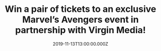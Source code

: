 ---
campaign-uuid: "c-501099af-8dc7-4e10-8a25-f0a155f89669"
type: "Preview"
category: "Event"
date: "2019-11-13T13:00:00.000Z"
end-date: "2019-11-18T17:00:00.000Z"
disable-form: false
is_promoted: true
has_entry_page: true
title: "Win a pair of tickets to an exclusive Marvel’s Avengers event in partnership\
  \ with Virgin Media!"
competition-description: "<p>Virgin Media has teamed up with Square Enix to bring\
  \ you a UK exclusive play of Marvel’s Avengers before it’s official release and\
  \ we’ve got a pair of tickets to give away. You’ll be given a hero’s welcome as\
  \ you play the superheroes you love, months ahead of the game’s official UK release\
  \ in May next year.</p>\n<p>The exclusive Marvel’s Avengers gameplay event will\
  \ include 30 minutes of gameplay, using the best gear for an optimal gaming experience.\
  \ There’ll also be Avengers costume displays, a Marvel’s Avengers Artwork Gallery,\
  \ great giveaways and experiential photo opportunities.</p>\n<p>Click below for\
  \ a chance to win now!</p>\n"
hero-header: "Win a pair of tickets to an exclusive Marvel’s Avengers event in partnership\
  \ with Virgin Media!"
terms-confirmation: "Marvel-event-November 21st Event Ticketing Terms and Conditions.pdf"
banner-img: "https://assets.expresslyapp.com/asset-a0650456-1bd6-4a5d-a6aa-b85c1609bfb0.jpg"
logo-left-href: "aaa.nme.com"
logo-left-image: "https://assets.expresslyapp.com/asset-3aa2ba98-b7ae-41cd-a44d-aedba4bdbfed.jpg"
logo-left-title: "NME AAA"
bg-image-hero: "https://assets.expresslyapp.com/asset-7704849e-15fb-436c-be1c-c52084549877.jpg"
bg-image-first: "https://assets.expresslyapp.com/asset-66a5d3b9-58d1-441d-8b6d-8ca497429829.jpg"
bg-image-second: "https://assets.expresslyapp.com/asset-92ed6cd9-b211-4b96-8a40-0e97b3856436.jpg"
section1-content: "<p>Virgin Media has teamed up with Square Enix to bring you a UK\
  \ exclusive play of Marvel’s Avengers before it’s official release and we’ve got\
  \ a pair of tickets to give away.You’ll be given a hero’s welcome as you play the\
  \ superheroes you love, months ahead of the game’s official UK release in May next\
  \ year.</p>\n<p>The exclusive Marvel’s Avengers gameplay event will include 30 minutes\
  \ of gameplay, using the best gear for an optimal gaming experience. There’ll also\
  \ be Avengers costume displays, a Marvel’s Avengers Artwork Gallery, great giveaways\
  \ and experiential photo opportunities.</p>\n"
section2-content: "<p>*Location: Victoria House, 37 Southampton Row, Holborn, London,\
  \ WC1B 4DA</p>\n<p>*Session time: 12.30-13.30pm on Thursday 21st November</p>\n\
  <p>*Please arrive 10 minutes before your session to guarantee entry and bring along\
  \ your confirmation email</p>\n<p>*Late-comers may not be admitted</p>\n<p>*Over\
  \ 16s Only, ID will be required</p>\n<p>*A bag search will be in operation</p>\n\
  <p>*Your ticket exclude all food, drink, spending money, travel and any other costs\
  \ connected to the Prize</p>\n<p>*If you require any special assistance, please\
  \ let us know.</p>\n<p>@VirginMedia. @PlayAvengers and #EmbraceYourPowers</p>\n"
entry-title: "Win a pair of tickets to an exclusive Marvel’s Avengers event in partnership\
  \ with Virgin Media!"
entry-content: "<p>Enter below for a chance to win a pair of tickets to an exclusive\
  \ Marvel’s Avengers event in partnership with Virgin Media before 18th of November\
  \ 2019.</p>\n"
has-winner: false
prize-description: "A pair of tickets to an exclusive Marvel’s Avengers event in partnership\
  \ with Virgin Media!"
country-restrictions:
- "GB"
---